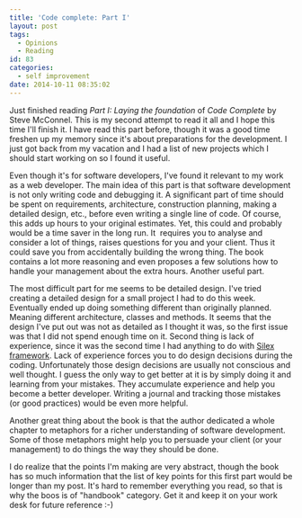 ```yaml
---
title: 'Code complete: Part I'
layout: post
tags:
  - Opinions
  - Reading
id: 83
categories:
  - self improvement
date: 2014-10-11 08:35:02
---
```


Just finished reading _Part I: Laying the foundation_ of _Code Complete_ by Steve McConnel. This is my second attempt to read it all and I hope this time I'll finish it. I have read this part before, though it was a good time freshen up my memory since it's about preparations for the development. I just got back from my vacation and I had a list of new projects which I should start working on so I found it useful.<!--more-->

Even though it's for software developers, I've found it relevant to my work as a web developer. The main idea of this part is that software development is not only writing code and debugging it. A significant part of time should be spent on requirements, architecture, construction planning, making a detailed design, etc., before even writing a single line of code. Of course, this adds up hours to your original estimates. Yet, this could and probably would be a time saver in the long run. It  requires you to analyse and consider a lot of things, raises questions for you and your client. Thus it could save you from accidentally building the wrong thing. The book contains a lot more reasoning and even proposes a few solutions how to handle your management about the extra hours. Another useful part.

The most difficult part for me seems to be detailed design. I've tried creating a detailed design for a small project I had to do this week. Eventually ended up doing something different than originally planned. Meaning different architecture, classes and methods. It seems that the design I've put out was not as detailed as I thought it was, so the first issue was that I did not spend enough time on it. Second thing is lack of experience, since it was the second time I had anything to do with [Silex framework](http://silex.sensiolabs.org/). Lack of experience forces you to do design decisions during the coding. Unfortunately those design decisions are usually not conscious and well thought. I guess the only way to get better at it is by simply doing it and learning from your mistakes. They accumulate experience and help you become a better developer. Writing a journal and tracking those mistakes (or good practices) would be even more helpful.

Another great thing about the book is that the author dedicated a whole chapter to metaphors for a richer understanding of software development. Some of those metaphors might help you to persuade your client (or your management) to do things the way they should be done.

I do realize that the points I'm making are very abstract, though the book has so much information that the list of key points for this first part would be longer than my post. It's hard to remember everything you read, so that is why the boos is of "handbook" category. Get it and keep it on your work desk for future reference :-)
